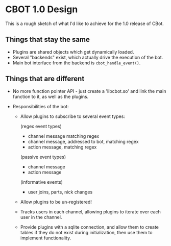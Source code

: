 CBOT 1.0 Design
===============

This is a rough sketch of what I'd like to achieve for the 1.0 release of CBot.

Things that stay the same
-------------------------

* Plugins are shared objects which get dynamically loaded.
* Several "backends" exist, which actually drive the execution of the bot.
* Main bot interface from the backend is `cbot_handle_event()`.

Things that are different
-------------------------

* No more function pointer API - just create a 'libcbot.so' and link the main
  function to it, as well as the plugins.

* Responsibilities of the bot:

  - Allow plugins to subscribe to several event types:

    (regex event types)

    * channel message matching regex
    * channel message, addressed to bot, matching regex
    * action message, matching regex

    (passive event types)

    * channel message
    * action message

    (informative events)

    * user joins, parts, nick changes

  - Allow plugins to be un-registered!

  - Tracks users in each channel, allowing plugins to iterate over each user in
    the channel.

  - Provide plugins with a sqlite connection, and allow them to create tables if
    they do not exist during initialization, then use them to implement
    functionality.
